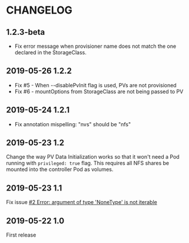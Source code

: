 # CHANGELOG

## 1.2.3-beta

* Fix error message when provisioner name does not match the one declared in the StorageClass.

## 2019-05-26 1.2.2

* Fix #5 - When --disablePvInit flag is used, PVs are not provisioned
* Fix #6 - mountOptions from StorageClass are not being passed to PV

## 2019-05-24 1.2.1

* Fix annotation mispelling: "nvs" should be "nfs"

## 2019-05-23 1.2

Change the way PV Data Initialization works so that it won't need a Pod running with `privileged: true` flag. This requires all NFS shares be mounted into the controller Pod as volumes.

## 2019-05-23 1.1

Fix issue [#2 Error: argument of type 'NoneType' is not iterable](https://github.com/juliohm1978/kubernetes-nfs-volume-provisioner/issues/2)

## 2019-05-22 1.0

First release
